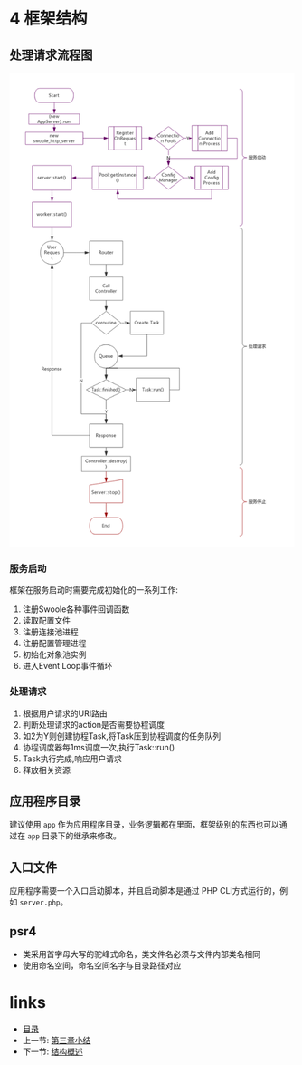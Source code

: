 # 4 框架结构

## 处理请求流程图

![处理请求流程图](./images/msf-处理请求流程图.png "处理请求流程图")

### 服务启动

框架在服务启动时需要完成初始化的一系列工作:

1. 注册Swoole各种事件回调函数
2. 读取配置文件
3. 注册连接池进程
4. 注册配置管理进程
5. 初始化对象池实例
6. 进入Event Loop事件循环

### 处理请求

1. 根据用户请求的URI路由
2. 判断处理请求的action是否需要协程调度
3. 如2为Y则创建协程Task,将Task压到协程调度的任务队列
4. 协程调度器每1ms调度一次,执行Task::run()
5. Task执行完成,响应用户请求
6. 释放相关资源

## 应用程序目录

建议使用 `app` 作为应用程序目录，业务逻辑都在里面，框架级别的东西也可以通过在 `app` 目录下的继承来修改。

## 入口文件

应用程序需要一个入口启动脚本，并且启动脚本是通过 PHP CLI方式运行的，例如 `server.php`。

## psr4

- 类采用首字母大写的驼峰式命名，类文件名必须与文件内部类名相同
- 使用命名空间，命名空间名字与目录路径对应

# links
  * [目录](<preface-目录.md>)
  * 上一节: [第三章小结](<03.4-小结.md>)
  * 下一节: [结构概述](<04.1-结构概述.md>)